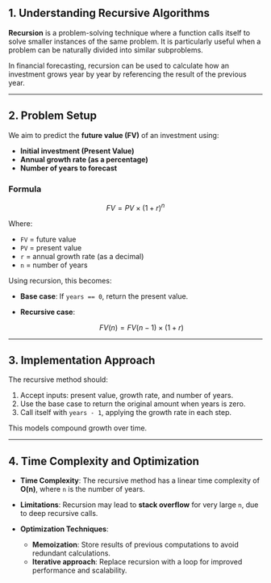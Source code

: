 
## 1. Understanding Recursive Algorithms

**Recursion** is a problem-solving technique where a function calls itself to solve smaller instances of the same problem. It is particularly useful when a problem can be naturally divided into similar subproblems.

In financial forecasting, recursion can be used to calculate how an investment grows year by year by referencing the result of the previous year.

---

## 2. Problem Setup

We aim to predict the **future value (FV)** of an investment using:

* **Initial investment (Present Value)**
* **Annual growth rate (as a percentage)**
* **Number of years to forecast**

### Formula

$$
FV = PV \times (1 + r)^n
$$

Where:

* `FV` = future value
* `PV` = present value
* `r` = annual growth rate (as a decimal)
* `n` = number of years

Using recursion, this becomes:

* **Base case**: If `years == 0`, return the present value.
* **Recursive case**:

  $$
  FV(n) = FV(n - 1) \times (1 + r)
  $$

---

## 3. Implementation Approach

The recursive method should:

1. Accept inputs: present value, growth rate, and number of years.
2. Use the base case to return the original amount when years is zero.
3. Call itself with `years - 1`, applying the growth rate in each step.

This models compound growth over time.

---

## 4. Time Complexity and Optimization

* **Time Complexity**:
  The recursive method has a linear time complexity of **O(n)**, where `n` is the number of years.

* **Limitations**:
  Recursion may lead to **stack overflow** for very large `n`, due to deep recursive calls.

* **Optimization Techniques**:

  * **Memoization**: Store results of previous computations to avoid redundant calculations.
  * **Iterative approach**: Replace recursion with a loop for improved performance and scalability.
